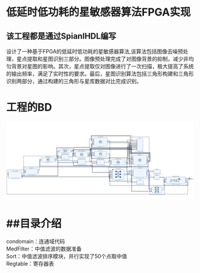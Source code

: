 低延时低功耗的星敏感器算法FPGA实现
================================
该工程都是通过SpianlHDL编写
---------------------------
设计了一种基于FPGA的低延时低功耗的星敏感器算法,该算法包括图像去噪预处理，星点提取和星图识别三部分。图像预处理完成了对图像背景的抑制，减少非均匀背景对星图的影响。其次，星点提取仅对图像进行了一次扫描，极大提高了系统的输出频率，满足了实时性的要求。最后，星图识别算法包括三角形构建和三角形识别两部分，通过构建的三角形与星库数据对比完成识别。

工程的BD
===========================
![Image text](Screenshots/bd.jpg) 

##目录介绍  
=========================
condomain：连通域代码  
MedFilter：中值滤波的数据准备  
Sort：中值滤波排序模块，并行实现了50个点取中值  
Regtable：寄存器表  


